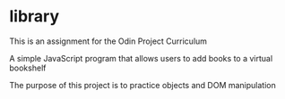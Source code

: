 # library

This is an assignment for the Odin Project Curriculum

A simple JavaScript program that allows users to add books to a virtual bookshelf

The purpose of this project is to practice objects and DOM manipulation
